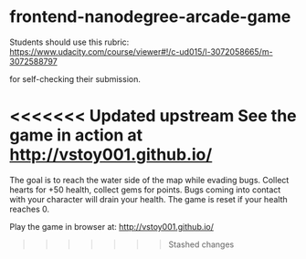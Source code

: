 frontend-nanodegree-arcade-game
===============================

Students should use this rubric: https://www.udacity.com/course/viewer#!/c-ud015/l-3072058665/m-3072588797

for self-checking their submission.

<<<<<<< Updated upstream
See the game in action at http://vstoy001.github.io/
=======
The goal is to reach the water side of the map while evading bugs. Collect hearts for +50 health, collect gems for points. Bugs coming into contact with your character will drain your health. The game is reset if your health reaches 0.

Play the game in browser at: http://vstoy001.github.io/
>>>>>>> Stashed changes
